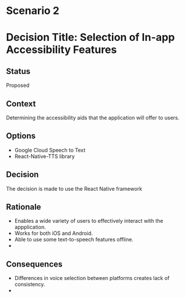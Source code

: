 <!-- # Decision record template by Michael Nygard

This is the template in [Documenting architecture decisions - Michael Nygard](http://thinkrelevance.com/blog/2011/11/15/documenting-architecture-decisions).
You can use [adr-tools](https://github.com/npryce/adr-tools) for managing the ADR files.

In each ADR file, write these sections: -->
# Scenario 2

# Decision Title: Selection of In-app Accessibility Features

## Status

Proposed

## Context

Determining the accessibility aids that the application will offer to users.

## Options

- Google Cloud Speech to Text
- React-Native-TTS library

## Decision

The decision is made to use the React Native framework

## Rationale
- Enables a wide variety of users to effectively interact with the appplication.
- Works for both iOS and Android.
- Able to use some text-to-speech features offline.
- 

## Consequences
- Differences in voice selection between platforms creates lack of consistency.
- 
